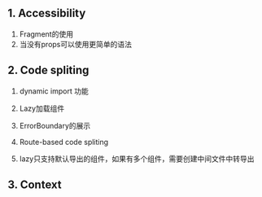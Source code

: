 ## 1. Accessibility

1. Fragment的使用
2. 当没有props可以使用更简单的语法

## 2. Code spliting

1. dynamic import 功能

2. Lazy加载组件

3. ErrorBoundary的展示

4. Route-based code spliting

5. lazy只支持默认导出的组件，如果有多个组件，需要创建中间文件中转导出

## 3. Context



